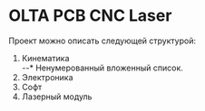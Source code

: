 # OLTA PCB CNC Laser

Проект можно описать следующей структурой:
1. Кинематика  
--* Ненумерованный вложенный список.
3. Электроника
4. Софт
5. Лазерный модуль

